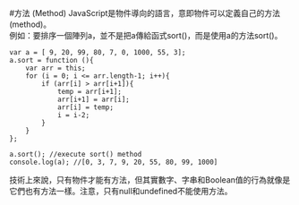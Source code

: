 #方法 (Method)
JavaScript是物件導向的語言，意即物件可以定義自己的方法(method)。  
例如：要排序一個陣列a，並不是把a傳給函式sort()，而是使用a的方法sort()。

	var a = [ 9, 20, 99, 80, 7, 0, 1000, 55, 3];
	a.sort = function (){
		var arr = this;
		for (i = 0; i <= arr.length-1; i++){
	    	if (arr[i] > arr[i+1]){
	        	temp = arr[i+1];
	        	arr[i+1] = arr[i];
	        	arr[i] = temp;
	        	i = i-2;
	      	}
	  	}
	};
	
	a.sort(); //execute sort() method
	console.log(a); //[0, 3, 7, 9, 20, 55, 80, 99, 1000]

技術上來說，只有物件才能有方法，但其實數字、字串和Boolean值的行為就像是它們也有方法一樣。注意，只有null和undefined不能使用方法。